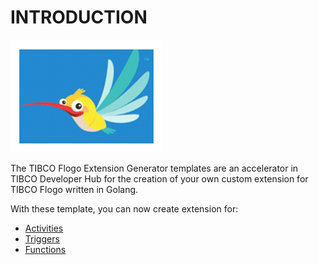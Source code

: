 # INTRODUCTION

![Flogo Extension Generator](./images/Flogo-border.png)

The TIBCO Flogo Extension Generator templates are an accelerator in TIBCO Developer Hub for the creation of your own custom extension for TIBCO Flogo written in Golang.

With these template, you can now create extension for:

* [Activities](./flogo-activity-extension-scaffolder.md)
* [Triggers](./flogo-trigger-extension-scaffolder.md)
* [Functions](./flogo-function-extension-scaffolder.md)

